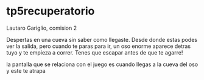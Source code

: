 # tp5recuperatorio

Lautaro Gariglio, comision 2

Despertas en una cueva sin saber como llegaste. Desde donde estas podes ver la salida, 
pero cuando te paras para ir, un oso enorme aparece detras tuyo y te empieza a correr.
Tenes que escapar antes de que te agarre!

la pantalla que se relaciona con el juego es cuando llegas a la cueva del oso y este te atrapa
